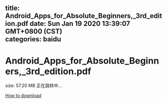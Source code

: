 
title: Android_Apps_for_Absolute_Beginners,_3rd_edition.pdf
date: Sun Jan 19 2020 13:39:07 GMT+0800 (CST)    
categories: baidu
---

# Android_Apps_for_Absolute_Beginners,_3rd_edition.pdf
size: 57.20 MB
 正在跳转中...
 

[How to download](https://bpcam.bemobtrk.com/go/2ceec3aa-1ca2-46d6-b9ff-aaa5c184517c?jno=3476)